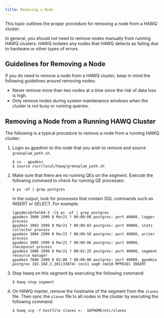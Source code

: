 ```yaml
---
title: Removing a Node
---
```


This topic outlines the proper procedure for removing a node from a HAWQ cluster.

In general, you should not need to remove nodes manually from running HAWQ clusters. HAWQ isolates any nodes that HAWQ detects as failing due to hardware or other types of errors.

## Guidelines for Removing a Node <a id="topic_p53_ct3_kv"></a>

If you do need to remove a node from a HAWQ cluster, keep in mind the following guidelines around removing nodes:

-   Never remove more than two nodes at a time since the risk of data loss is high.
-   Only remove nodes during system maintenance windows when the cluster is not busy or running queries.

## Removing a Node from a Running HAWQ Cluster <a id="task_oy5_ct3_kv"></a>

The following is a typical procedure to remove a node from a running HAWQ cluster:

1.  Login as gpadmin to the node that you wish to remove and source `greenplum_path.sh`.

    ```shell
    $ su - gpadmin
    $ source /usr/local/hawq/greenplum_path.sh
    ```

2.  Make sure that there are no running QEs on the segment. Execute the following command to check for running QE processes:

    ```shell
    $ ps -ef | grep postgres
    ```

    In the output, look for processes that contain SQL commands such as INSERT or SELECT. For example:

    ```shell
    [gpadmin@rhel64-3 ~]$ ps -ef | grep postgres
    gpadmin 3000 2999 0 Mar21 ? 00:00:08 postgres: port 40000, logger process
    gpadmin 3003 2999 0 Mar21 ? 00:00:03 postgres: port 40000, stats collector process
    gpadmin 3004 2999 0 Mar21 ? 00:00:50 postgres: port 40000, writer process
    gpadmin 3005 2999 0 Mar21 ? 00:00:06 postgres: port 40000, checkpoint process
    gpadmin 3006 2999 0 Mar21 ? 00:01:25 postgres: port 40000, segment resource manager
    gpadmin 7880 2999 0 02:08 ? 00:00:00 postgres: port 40000, gpadmin postgres 192.168.2.201(33874) con11 seg0 cmd18 MPPEXEC INSERT
    ```

3.  Stop hawq on this segment by executing the following command:

    ```shell
    $ hawq stop segment
    ```

4.  On HAWQ master, remove the hostname of the segment from the `slaves` file. Then sync the `slaves` file to all nodes in the cluster by executing the following command:

    ```shell
    $ hawq scp -f hostfile slaves =:  $GPHOME/etc/slaves
    ```
